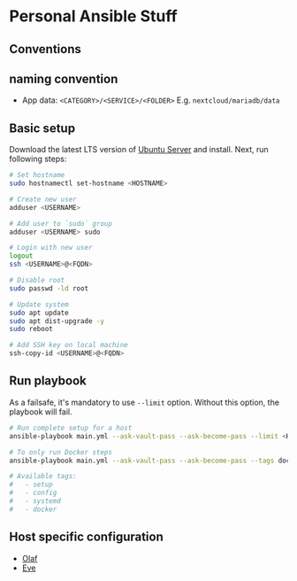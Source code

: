 # Personal Ansible Stuff

## Conventions

## naming convention

- App data: `<CATEGORY>/<SERVICE>/<FOLDER>` E.g. `nextcloud/mariadb/data`

## Basic setup

Download the latest LTS version of [Ubuntu Server](https://ubuntu.com/download/server) and install. Next, run following steps:

```bash
# Set hostname
sudo hostnamectl set-hostname <HOSTNAME>

# Create new user
adduser <USERNAME>

# Add user to `sudo` group
adduser <USERNAME> sudo

# Login with new user
logout
ssh <USERNAME>@<FQDN>

# Disable root
sudo passwd -ld root

# Update system
sudo apt update
sudo apt dist-upgrade -y
sudo reboot

# Add SSH key on local machine
ssh-copy-id <USERNAME>@<FQDN>
```

## Run playbook

As a failsafe, it's mandatory to use `--limit` option.
Without this option, the playbook will fail.

```bash
# Run complete setup for a host
ansible-playbook main.yml --ask-vault-pass --ask-become-pass --limit <HOSTNAME>

# To only run Docker steps
ansible-playbook main.yml --ask-vault-pass --ask-become-pass --tags docker --limit <HOSTNAME>

# Available tags:
#   - setup
#   - config
#   - systemd
#   - docker
```

## Host specific configuration

- [Olaf](docs/olaf.md)
- [Eve](docs/eve.md)

